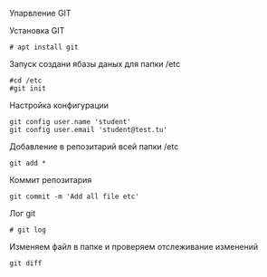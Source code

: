 Упарвление GIT

Установка GIT
```
# apt install git
```

Запуск создани ябазы даных для папки /etc

```
#cd /etc
#git init

```

Настройка конфигурации 
```
git config user.name 'student'
git config user.email 'student@test.tu'
```

Добавление в репозитарий всей папки /etc
```
git add *
```
Коммит репозитария
```
git commit -m 'Add all file etc'
```
Лог git

```
# git log
```

Изменяем файл в папке и проверяем отслеживание изменений
```
git diff
```
